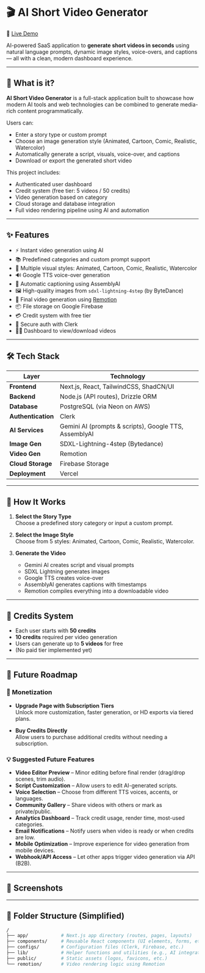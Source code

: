 # 🎬 AI Short Video Generator

🚀 [Live Demo](https://ai-short-video-gen-pi.vercel.app/)

AI-powered SaaS application to **generate short videos in seconds** using natural language prompts, dynamic image styles, voice-overs, and captions — all with a clean, modern dashboard experience.

---

## 🧠 What is it?

**AI Short Video Generator** is a full-stack application built to showcase how modern AI tools and web technologies can be combined to generate media-rich content programmatically. 

Users can:
- Enter a story type or custom prompt
- Choose an image generation style (Animated, Cartoon, Comic, Realistic, Watercolor)
- Automatically generate a script, visuals, voice-over, and captions
- Download or export the generated short video

This project includes:
- Authenticated user dashboard
- Credit system (free tier: 5 videos / 50 credits)
- Video generation based on category
- Cloud storage and database integration
- Full video rendering pipeline using AI and automation

---

## ✨ Features

- ⚡️ Instant video generation using AI
- 📚 Predefined categories and custom prompt support
- 🎨 Multiple visual styles: Animated, Cartoon, Comic, Realistic, Watercolor
- 🔊 Google TTS voice-over generation
- 📝 Automatic captioning using AssemblyAI
- 🖼️ High-quality images from `sdxl-lightning-4step` (by ByteDance)
- 🎥 Final video generation using [Remotion](https://www.remotion.dev/)
- 📦 File storage on Google Firebase
- 💳 Credit system with free tier
- 🔐 Secure auth with Clerk
- 🧑‍💼 Dashboard to view/download videos

---

## 🛠 Tech Stack

| Layer               | Technology                                           |
|--------------------|------------------------------------------------------|
| **Frontend**        | Next.js, React, TailwindCSS, ShadCN/UI              |
| **Backend**         | Node.js (API routes), Drizzle ORM                   |
| **Database**        | PostgreSQL (via Neon on AWS)                        |
| **Authentication**  | Clerk                                                |
| **AI Services**     | Gemini AI (prompts & scripts), Google TTS, AssemblyAI |
| **Image Gen**       | SDXL-Lightning-4step (Bytedance)                    |
| **Video Gen**       | Remotion                                            |
| **Cloud Storage**   | Firebase Storage                                    |
| **Deployment**      | Vercel                                              |

---

## 🧪 How It Works

1. **Select the Story Type**  
   Choose a predefined story category or input a custom prompt.

2. **Select the Image Style**  
   Choose from 5 styles: Animated, Cartoon, Comic, Realistic, Watercolor.

3. **Generate the Video**  
   - Gemini AI creates script and visual prompts  
   - SDXL Lightning generates images  
   - Google TTS creates voice-over  
   - AssemblyAI generates captions with timestamps  
   - Remotion compiles everything into a downloadable video

---

## 💸 Credits System

- Each user starts with **50 credits**
- **10 credits** required per video generation
- Users can generate up to **5 videos** for free
- (No paid tier implemented yet)

---

## 🧭 Future Roadmap

### 🔐 Monetization

- **Upgrade Page with Subscription Tiers**  
  Unlock more customization, faster generation, or HD exports via tiered plans.

- **Buy Credits Directly**  
  Allow users to purchase additional credits without needing a subscription.

### 💡 Suggested Future Features

- **Video Editor Preview** – Minor editing before final render (drag/drop scenes, trim audio).
- **Script Customization** – Allow users to edit AI-generated scripts.
- **Voice Selection** – Choose from different TTS voices, accents, or languages.
- **Community Gallery** – Share videos with others or mark as private/public.
- **Analytics Dashboard** – Track credit usage, render time, most-used categories.
- **Email Notifications** – Notify users when video is ready or when credits are low.
- **Mobile Optimization** – Improve experience for video generation from mobile devices.
- **Webhook/API Access** – Let other apps trigger video generation via API (B2B).

---

## 📸 Screenshots

---

## 📂 Folder Structure (Simplified)

```bash
/
├── app/            # Next.js app directory (routes, pages, layouts)
├── components/     # Reusable React components (UI elements, forms, etc.)
├── configs/        # Configuration files (Clerk, Firebase, etc.)
├── lib/            # Helper functions and utilities (e.g., AI integration logic)
├── public/         # Static assets (logos, favicons, etc.)
└── remotion/       # Video rendering logic using Remotion
